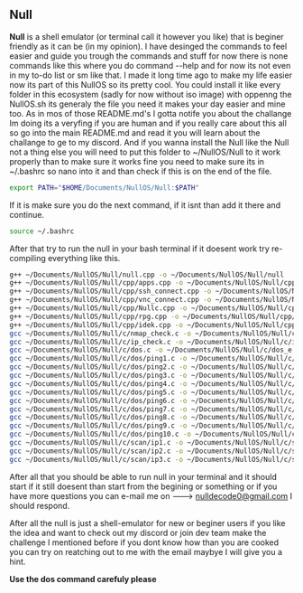 ## Null

**Null** is a shell emulator (or terminal call it however you like) that is beginer friendly as it can be (in my opinion). I have desinged the commands to feel easier and guide you trough the commands and stuff for now there is none commands like this where you do command --help and for now its not even in my to-do list or sm like that. I made it long time ago to make my life easier now its part of this NullOS so its pretty cool. You could install it like every folder in this ecosystem (sadly for now without iso image) with oppenng the NullOS.sh its generaly the file you need it makes your day easier and mine too. As in mos of those README.md's I gotta notife you about the challange Im doing its a veryfing if you are human and if you really care about this all so go into the main README.md and read it you will learn about the challange to ge to my discord. And if you wanna install the Null like the Null not a thing else you will need to put this folder to ~/NullOS/Null to it work properly than to make sure it works fine you need to make sure its in ~/.bashrc so nano into it and than check if this is on the end of the file.


```bash
export PATH="$HOME/Documents/NullOS/Null:$PATH"
```


If it is make sure you do the next command, if it isnt than add it there and continue.


```bash
source ~/.bashrc
```


After that try to run the null in your bash terminal if it doesent work try re-compiling everything like this.


```bash
g++ ~/Documents/NullOS/Null/null.cpp -o ~/Documents/NullOS/Null/null
g++ ~/Documents/NullOS/Null/cpp/apps.cpp -o ~/Documents/NullOS/Null/cpp/apps
g++ ~/Documents/NullOS/Null/cpp/ssh_connect.cpp -o ~/Documents/NullOS/Null/cpp/ssh_connect
g++ ~/Documents/NullOS/Null/cpp/vnc_connect.cpp -o ~/Documents/NullOS/Null/cpp/vnc_connect
g++ ~/Documents/NullOS/Null/cpp/Nullc.cpp -o ~/Documents/NullOS/Null/cpp/Nullc
g++ ~/Documents/NullOS/Null/cpp/rpg.cpp -o ~/Documents/NullOS/Null/cpp/rpg
g++ ~/Documents/NullOS/Null/cpp/idek.cpp -o ~/Documents/NullOS/Null/cpp/idek
gcc ~/Documents/NullOS/Null/c/nmap_check.c -o ~/Documents/NullOS/Null/c/nmap_check
gcc ~/Documents/NullOS/Null/c/ip_check.c -o ~/Documents/NullOS/Null/c/ip_check
gcc ~/Documents/NullOS/Null/c/dos.c -o ~/Documents/NullOS/Null/c/dos_e
gcc ~/Documents/NullOS/Null/c/dos/ping1.c -o ~/Documents/NullOS/Null/c/dos/ping1
gcc ~/Documents/NullOS/Null/c/dos/ping2.c -o ~/Documents/NullOS/Null/c/dos/ping2
gcc ~/Documents/NullOS/Null/c/dos/ping3.c -o ~/Documents/NullOS/Null/c/dos/ping3
gcc ~/Documents/NullOS/Null/c/dos/ping4.c -o ~/Documents/NullOS/Null/c/dos/ping4
gcc ~/Documents/NullOS/Null/c/dos/ping5.c -o ~/Documents/NullOS/Null/c/dos/ping5
gcc ~/Documents/NullOS/Null/c/dos/ping6.c -o ~/Documents/NullOS/Null/c/dos/ping6
gcc ~/Documents/NullOS/Null/c/dos/ping7.c -o ~/Documents/NullOS/Null/c/dos/ping7
gcc ~/Documents/NullOS/Null/c/dos/ping8.c -o ~/Documents/NullOS/Null/c/dos/ping8
gcc ~/Documents/NullOS/Null/c/dos/ping9.c -o ~/Documents/NullOS/Null/c/dos/ping9
gcc ~/Documents/NullOS/Null/c/dos/ping10.c -o ~/Documents/NullOS/Null/c/dos/ping10
gcc ~/Documents/NullOS/Null/c/scan/ip1.c -o ~/Documents/NullOS/Null/c/scan/ip1
gcc ~/Documents/NullOS/Null/c/scan/ip2.c -o ~/Documents/NullOS/Null/c/scan/ip2
gcc ~/Documents/NullOS/Null/c/scan/ip3.c -o ~/Documents/NullOS/Null/c/scan/ip3
```


After all that you should be able to run null in your terminal and it should start if it still doesent than start from the begining or something or if you have more questions you can e-mail me on ---> nulldecode0@gmail.com I should respond.

After all the null is just a shell-emulator for new or beginer users if you like the idea and want to check out my discord or join dev team make the challenge I mentioned before if you dont know how than you are cooked you can try on reatching out to me with the email maybye I will give you a hint.

**Use the dos command carefuly please**
